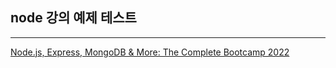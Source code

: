 ## node 강의 예제 테스트

---
[Node.js, Express, MongoDB & More: The Complete Bootcamp 2022](https://www.udemy.com/course/nodejs-express-mongodb-bootcamp/)
